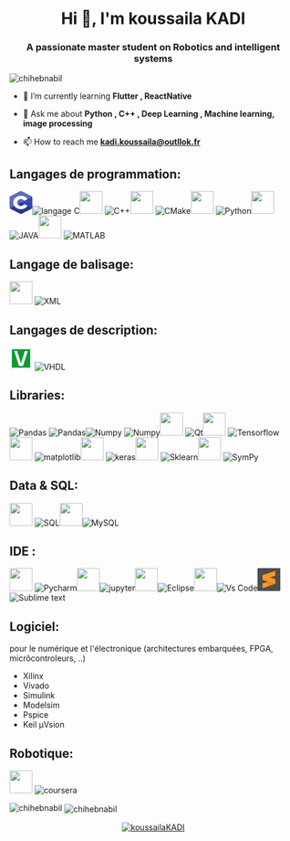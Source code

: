 <h1 align="center">Hi 👋, I'm koussaila KADI</h1>
<h3 align="center">A passionate master student on Robotics and intelligent systems</h3>

<p align="left"> <img src="https://komarev.com/ghpvc/?username=chihebnabil" alt="chihebnabil" /> </p>

- 🌱 I’m currently learning **Flutter , ReactNative**

- 💬 Ask me about **Python , C++ , Deep Learning , Machine learning, image processing**

- 📫 How to reach me **kadi.koussaila@outllok.fr**


## Langages de programmation:
<img src ="https://github.com/Koussailakadi/koussailaKADI/blob/main/Icone/c-program.svg"   width="40" height="40"/><img src="https://pandas.pydata.org/" alt="langage C" width="40" height="40"/><img src="https://github.com/isocpp/logos/blob/master/cpp_logo.svg" width="40" height="40"/> <img src="https://pandas.pydata.org/" alt="C++" width="40" height="40"/><img src="https://www.vectorlogo.zone/logos/cmake/cmake-icon.svg" width="40" height="40"/> <img src="https://pandas.pydata.org/" alt="CMake" width="40" height="40"/><img src="https://www.vectorlogo.zone/logos/python/python-icon.svg" width="40" height="40"/> <img src="https://pandas.pydata.org/" alt="Python" width="40" height="40"/><img src="https://www.vectorlogo.zone/logos/java/java-icon.svg" width="40" height="40"/> <img src="https://pandas.pydata.org/" alt="JAVA" width="40" height="40"/><img src="https://github.com/simple-icons/simple-icons/blob/master/icons/mathworks.svg" width="40" height="40"/> <img src="https://pandas.pydata.org/" alt="MATLAB" width="40" height="40"/>

## Langage de balisage:
<img src="https://www.vectorlogo.zone/logos/w3c_xml/w3c_xml-icon.svg" width="40" height="40"/> <img src="https://pandas.pydata.org/" alt="XML" width="40" height="40"/>

## Langages de description:
<img src="https://github.com/Koussailakadi/koussailaKADI/blob/main/Icone/vhdl.svg" width="40" height="40"/> <img src="https://pandas.pydata.org/" alt="VHDL" width="40" height="40"/>

## Libraries: 
<p align="left"> <img src=https://www.vectorlogo.zone/logos/usepanda/usepanda-icon.svg alt="Pandas" width="40" height="40"/> <img src="https://pandas.pydata.org/" alt="Pandas" width="40" height="40"/><img src="https://www.vectorlogo.zone/logos/numpy/numpy-icon.svg" alt="Numpy" width="40" height="40"/> <img src="https://pandas.pydata.org/" alt="Numpy" width="40" height="40"/><img src="https://www.vectorlogo.zone/logos/qtio/qtio-icon.svg" width="40" height="40"/> <img src="https://pandas.pydata.org/" alt="Qt" width="40" height="40"/><img src="https://upload.wikimedia.org/wikipedia/commons/2/2d/Tensorflow_logo.svg" width="40" height="40"/> <img src="https://pandas.pydata.org/" alt="Tensorflow" width="40" height="40"/><img src="https://upload.wikimedia.org/wikipedia/commons/8/84/Matplotlib_icon.svg" width="40" height="40"/> <img src="https://pandas.pydata.org/" alt="matplotlib" width="40" height="40"/><img src="https://upload.wikimedia.org/wikipedia/commons/a/ae/Keras_logo.svg" width="40" height="40"/> <img src="https://pandas.pydata.org/" alt="keras" width="40" height="40"/><img src="https://upload.wikimedia.org/wikipedia/commons/thumb/0/05/Scikit_learn_logo_small.svg/800px-Scikit_learn_logo_small.svg.png" width="40" height="40"/> <img src="https://pandas.pydata.org/" alt="Sklearn" width="40" height="40"/><img src="https://upload.wikimedia.org/wikipedia/commons/5/54/Sympy_logo.svg" width="40" height="40"/> <img src="https://pandas.pydata.org/" alt="SymPy" width="40" height="40"/>

 
 
## Data & SQL: 
<img src="https://www.vectorlogo.zone/logos/sqlite/sqlite-icon.svg" width="40" height="40"/> <img src="https://pandas.pydata.org/" alt="SQL" width="40" height="40"/><img src="https://www.vectorlogo.zone/logos/mysql/mysql-official.svg" width="40" height="40"/><img src="https://pandas.pydata.org/" alt="MySQL" width="40" height="40"/>



## IDE :
<img src="https://upload.wikimedia.org/wikipedia/commons/1/1d/PyCharm_Icon.svg" width="40" height="40"/> <img src="https://pandas.pydata.org/" alt="Pycharm" width="40" height="40"/><img src="https://www.vectorlogo.zone/logos/jupyter/jupyter-icon.svg" width="40" height="40"/><img src="https://pandas.pydata.org/" alt="jupyter" width="40" height="40"/><img src="https://upload.wikimedia.org/wikipedia/commons/thumb/d/d0/Eclipse-Luna-Logo.svg/800px-Eclipse-Luna-Logo.svg.png" width="40" height="40"/><img src="https://pandas.pydata.org/" alt="Eclipse" width="40" height="40"/><img src="https://upload.wikimedia.org/wikipedia/commons/9/9a/Visual_Studio_Code_1.35_icon.svg" width="40" height="40"/><img src="https://pandas.pydata.org/" alt="Vs Code" width="40" height="40"/><img src="https://github.com/Koussailakadi/koussailaKADI/blob/main/Icone/sublime-text.svg" width="40" height="40"/><img src="https://pandas.pydata.org/" alt="Sublime text" width="40" height="40"/>

## Logiciel: 
pour le numérique et l'électronique (architectures embarquées, FPGA, micrôcontroleurs, ..) 
*   Xilinx
*   Vivado
*   Simulink 
*   Modelsim
*   Pspice 
*   Keil µVsion

## Robotique: 

  
  
  
 

  
  
  
<img src="https://www.vectorlogo.zone/logos/coursera/coursera-icon.svg" width="40" height="40"/> <img src="https://pandas.pydata.org/" alt="coursera" width="40" height="40"/>
  
  
  
  
<p><img align="left" src="https://github-readme-stats.vercel.app/api/top-langs/?username=chihebnabil&layout=compact&hide=html" alt="chihebnabil" /></p>

<p>&nbsp;<img align="center" src="https://github-readme-stats.vercel.app/api?username=chihebnabil&show_icons=true" alt="chihebnabil" /></p>

<p align="center">
<a href="https://www.linkedin.com/in/koussaila-kadi-7581671a2/" target="blank"><img align="center" src="https://www.vectorlogo.zone/logos/linkedin/linkedin-icon.svg" alt="koussailaKADI" height="30" width="30" /></a>

</p>
